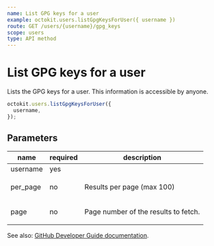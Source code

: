 ```yaml
---
name: List GPG keys for a user
example: octokit.users.listGpgKeysForUser({ username })
route: GET /users/{username}/gpg_keys
scope: users
type: API method
---
```


# List GPG keys for a user

Lists the GPG keys for a user. This information is accessible by anyone.

```js
octokit.users.listGpgKeysForUser({
  username,
});
```

## Parameters

<table>
  <thead>
    <tr>
      <th>name</th>
      <th>required</th>
      <th>description</th>
    </tr>
  </thead>
  <tbody>
    <tr><td>username</td><td>yes</td><td>

</td></tr>
<tr><td>per_page</td><td>no</td><td>

Results per page (max 100)

</td></tr>
<tr><td>page</td><td>no</td><td>

Page number of the results to fetch.

</td></tr>
  </tbody>
</table>

See also: [GitHub Developer Guide documentation](https://docs.github.com/rest/reference/users#list-gpg-keys-for-a-user).
